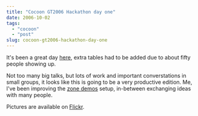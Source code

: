 ```yaml
---
title: "Cocoon GT2006 Hackathon day one"
date: 2006-10-02
tags: 
  - "cocoon"
  - "post"
slug: cocoon-gt2006-hackathon-day-one
---
```


It's been a great day [here](http://www.cocoongt.org/), extra tables had to be added due to about fifty people showing up.

Not too many big talks, but lots of work and important converstations in small groups, it looks like this is going to be a very productive edition. Me, I've been improving the [zone demos](http://cocoon.zones.apache.org) setup, in-between exchanging ideas with many people.

Pictures are available on [Flickr](http://flickr.com/photos/tags/cocoongt2006).
